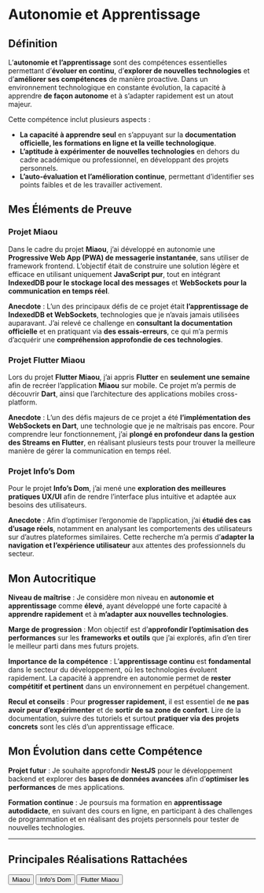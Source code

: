 # Autonomie et Apprentissage

## Définition

L’**autonomie et l’apprentissage** sont des compétences essentielles permettant d’**évoluer en continu**, d’**explorer de nouvelles technologies** et d’**améliorer ses compétences** de manière proactive. Dans un environnement technologique en constante évolution, la capacité à apprendre **de façon autonome** et à s’adapter rapidement est un atout majeur.  

Cette compétence inclut plusieurs aspects :  
- **La capacité à apprendre seul** en s’appuyant sur la **documentation officielle, les formations en ligne et la veille technologique**.  
- **L’aptitude à expérimenter de nouvelles technologies** en dehors du cadre académique ou professionnel, en développant des projets personnels.  
- **L’auto-évaluation et l’amélioration continue**, permettant d’identifier ses points faibles et de les travailler activement.


## Mes Éléments de Preuve

### Projet Miaou  

Dans le cadre du projet **Miaou**, j’ai développé en autonomie une **Progressive Web App (PWA) de messagerie instantanée**, sans utiliser de framework frontend. L’objectif était de construire une solution légère et efficace en utilisant uniquement **JavaScript pur**, tout en intégrant **IndexedDB pour le stockage local des messages** et **WebSockets pour la communication en temps réel**.

**Anecdote** : L’un des principaux défis de ce projet était **l’apprentissage de IndexedDB et WebSockets**, technologies que je n’avais jamais utilisées auparavant. J’ai relevé ce challenge en **consultant la documentation officielle** et en pratiquant via **des essais-erreurs**, ce qui m’a permis d’acquérir une **compréhension approfondie de ces technologies**.



### Projet Flutter Miaou  

Lors du projet **Flutter Miaou**, j’ai appris **Flutter** en **seulement une semaine** afin de recréer l’application **Miaou** sur mobile. Ce projet m’a permis de découvrir **Dart**, ainsi que l’architecture des applications mobiles cross-platform.

**Anecdote** : L’un des défis majeurs de ce projet a été **l’implémentation des WebSockets en Dart**, une technologie que je ne maîtrisais pas encore. Pour comprendre leur fonctionnement, j’ai **plongé en profondeur dans la gestion des Streams en Flutter**, en réalisant plusieurs tests pour trouver la meilleure manière de gérer la communication en temps réel.


### Projet Info’s Dom  

Pour le projet **Info’s Dom**, j’ai mené une **exploration des meilleures pratiques UX/UI** afin de rendre l’interface plus intuitive et adaptée aux besoins des utilisateurs.

**Anecdote** : Afin d’optimiser l’ergonomie de l’application, j’ai **étudié des cas d’usage réels**, notamment en analysant les comportements des utilisateurs sur d’autres plateformes similaires. Cette recherche m’a permis d’**adapter la navigation et l’expérience utilisateur** aux attentes des professionnels du secteur.


## Mon Autocritique

**Niveau de maîtrise** : Je considère mon niveau en **autonomie et apprentissage** comme **élevé**, ayant développé une forte capacité à **apprendre rapidement** et à **m’adapter aux nouvelles technologies**.  

**Marge de progression** : Mon objectif est d’**approfondir l’optimisation des performances** sur les **frameworks et outils** que j’ai explorés, afin d’en tirer le meilleur parti dans mes futurs projets.  

**Importance de la compétence** : L’**apprentissage continu** est **fondamental** dans le secteur du développement, où les technologies évoluent rapidement. La capacité à apprendre en autonomie permet de **rester compétitif et pertinent** dans un environnement en perpétuel changement.  

**Recul et conseils** : Pour **progresser rapidement**, il est essentiel de **ne pas avoir peur d’expérimenter** et de **sortir de sa zone de confort**. Lire de la documentation, suivre des tutoriels et surtout **pratiquer via des projets concrets** sont les clés d’un apprentissage efficace.


## Mon Évolution dans cette Compétence

**Projet futur** : Je souhaite approfondir **NestJS** pour le développement backend et explorer des **bases de données avancées** afin d’**optimiser les performances** de mes applications.  

**Formation continue** : Je poursuis ma formation en **apprentissage autodidacte**, en suivant des cours en ligne, en participant à des challenges de programmation et en réalisant des projets personnels pour tester de nouvelles technologies.

---

## Principales Réalisations Rattachées

<script>
  import { Button } from 'flowbite-svelte';
</script>

<Button pill href="/projects/miaou" color="alternative">Miaou</Button>
<Button pill href="/projects/infos-dom" color="alternative">Info's Dom</Button>
<Button pill href="/projects/flutter-miaou" color="alternative">Flutter Miaou</Button>



